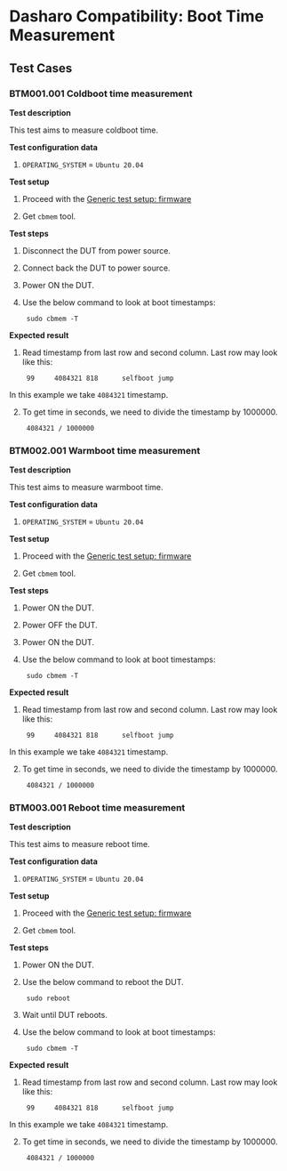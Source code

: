 # Dasharo Compatibility: Boot Time Measurement

## Test Cases

### BTM001.001 Coldboot time measurement

**Test description**

This test aims to measure coldboot time.

**Test configuration data**

1. `OPERATING_SYSTEM` = `Ubuntu 20.04`

**Test setup**

1. Proceed with the
   [Generic test setup: firmware](generic-test-setup#firmware)

2. Get `cbmem` tool.

**Test steps**

1. Disconnect the DUT from power source.

2. Connect back the DUT to power source.

3. Power ON the DUT.

4. Use the below command to look at boot timestamps:

        sudo cbmem -T

**Expected result**

1. Read timestamp from last row and second column. Last row may look like this:

        99     4084321 818      selfboot jump

In this example we take `4084321` timestamp.

2. To get time in seconds, we need to divide the timestamp by 1000000.

        4084321 / 1000000

### BTM002.001 Warmboot time measurement

**Test description**

This test aims to measure warmboot time.

**Test configuration data**

1. `OPERATING_SYSTEM` = `Ubuntu 20.04`

**Test setup**

1. Proceed with the
   [Generic test setup: firmware](generic-test-setup#firmware)

2. Get `cbmem` tool.

**Test steps**

1. Power ON the DUT.

2. Power OFF the DUT.

3. Power ON the DUT.

4. Use the below command to look at boot timestamps:

        sudo cbmem -T

**Expected result**

1. Read timestamp from last row and second column. Last row may look like this:

        99     4084321 818      selfboot jump

In this example we take `4084321` timestamp.

2. To get time in seconds, we need to divide the timestamp by 1000000.

        4084321 / 1000000


### BTM003.001 Reboot time measurement

**Test description**

This test aims to measure reboot time.

**Test configuration data**

1. `OPERATING_SYSTEM` = `Ubuntu 20.04`

**Test setup**

1. Proceed with the
   [Generic test setup: firmware](generic-test-setup#firmware)

2. Get `cbmem` tool.

**Test steps**

1. Power ON the DUT.

2. Use the below command to reboot the DUT.

        sudo reboot

3. Wait until DUT reboots.

4. Use the below command to look at boot timestamps:

        sudo cbmem -T

**Expected result**

1. Read timestamp from last row and second column. Last row may look like this:

        99     4084321 818      selfboot jump

In this example we take `4084321` timestamp.

2. To get time in seconds, we need to divide the timestamp by 1000000.

        4084321 / 1000000
